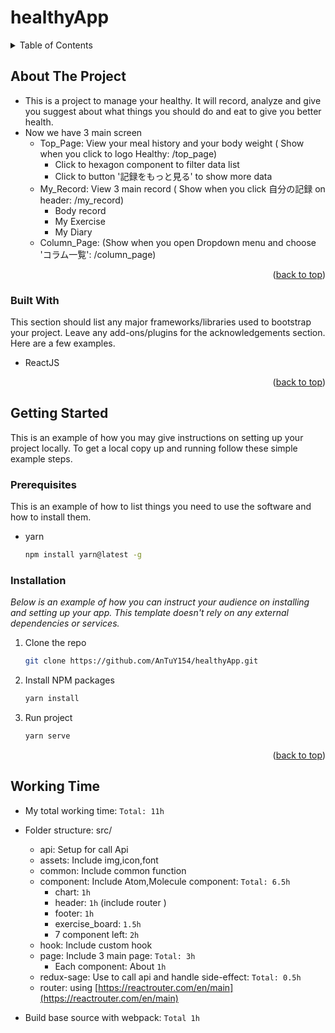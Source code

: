 # healthyApp

<!-- Improved compatibility of back to top link: See: https://github.com/othneildrew/Best-README-Template/pull/73 -->

<a name="readme-top"></a>

<!--
*** Thanks for checking out the Best-README-Template. If you have a suggestion
*** that would make this better, please fork the repo and create a pull request
*** or simply open an issue with the tag "enhancement".
*** Don't forget to give the project a star!
*** Thanks again! Now go create something AMAZING! :D
-->

<!-- TABLE OF CONTENTS -->
<details>
  <summary>Table of Contents</summary>
  <ol>
    <li>
      <a href="#about-the-project">About The Project</a>
      <ul>
        <li><a href="#built-with">Built With</a></li>
      </ul>
    </li>
    <li>
      <a href="#getting-started">Getting Started</a>
      <ul>
        <li><a href="#prerequisites">Prerequisites</a></li>
        <li><a href="#installation">Installation</a></li>
      </ul>
    </li>
    <li><a href="#working-time">Working Time</a></li>

  </ol>
</details>

<!-- ABOUT THE PROJECT -->

## About The Project

- This is a project to manage your healthy. It will record, analyze and give you suggest about what things you should do and eat to give you better health.
- Now we have 3 main screen
  - Top_Page: View your meal history and your body weight ( Show when you click to logo Healthy: /top_page)
    - Click to hexagon component to filter data list
    - Click to button '記録をもっと見る' to show more data
  - My_Record: View 3 main record ( Show when you click 自分の記録 on header: /my_record)
    - Body record
    - My Exercise
    - My Diary
  - Column_Page: (Show when you open Dropdown menu and choose 'コラム一覧': /column_page)

<p align="right">(<a href="#readme-top">back to top</a>)</p>

### Built With

This section should list any major frameworks/libraries used to bootstrap your project. Leave any add-ons/plugins for the acknowledgements section. Here are a few examples.

- ReactJS

<p align="right">(<a href="#readme-top">back to top</a>)</p>

<!-- GETTING STARTED -->

## Getting Started

This is an example of how you may give instructions on setting up your project locally.
To get a local copy up and running follow these simple example steps.

### Prerequisites

This is an example of how to list things you need to use the software and how to install them.

- yarn
  ```sh
  npm install yarn@latest -g
  ```

### Installation

_Below is an example of how you can instruct your audience on installing and setting up your app. This template doesn't rely on any external dependencies or services._

1. Clone the repo
   ```sh
   git clone https://github.com/AnTuY154/healthyApp.git
   ```
2. Install NPM packages
   ```sh
   yarn install
   ```
3. Run project
   ```sh
   yarn serve
   ```

<p align="right">(<a href="#readme-top">back to top</a>)</p>

## Working Time

- My total working time: `Total: 11h`
- Folder structure: src/

  - api: Setup for call Api
  - assets: Include img,icon,font
  - common: Include common function
  - component: Include Atom,Molecule component: `Total: 6.5h`
    - chart: <span>`1h`</span>
    - header: <span>`1h`</span> (include router )
    - footer: <span>`1h`</span>
    - exercise_board: <span>`1.5h`</span>
    - 7 component left: <span>`2h`</span>
  - hook: Include custom hook
  - page: Include 3 main page: `Total: 3h`
    - Each component: About <span>`1h`</span>
  - redux-sage: Use to call api and handle side-effect: `Total: 0.5h`
  - router: using [https://reactrouter.com/en/main](https://reactrouter.com/en/main)

- Build base source with webpack: <span>`Total 1h`</span>
